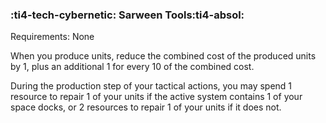 ### :ti4-tech-cybernetic: **Sarween Tools**:ti4-absol:

Requirements: None

When you produce units, reduce the combined cost of the produced units by 1, plus an additional 1 for every 10 of the combined cost.

During the production step of your tactical actions, you may spend 1 resource to repair 1 of your units if the active system contains 1 of your space docks, or 2 resources to repair 1 of your units if it does not.